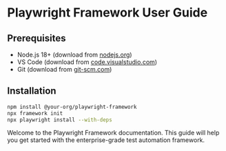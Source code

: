 <!-- Source: /Users/mzahirudeen/playwright-framework/docs/guides/user-guide.md -->

# Playwright Framework User Guide

## Prerequisites

- Node.js 18+ (download from [nodejs.org](https://nodejs.org))
- VS Code (download from [code.visualstudio.com](https://code.visualstudio.com))
- Git (download from [git-scm.com](https://git-scm.com))

## Installation

```bash
npm install @your-org/playwright-framework
npx framework init
npx playwright install --with-deps
```

Welcome to the Playwright Framework documentation. This guide will help you get started with the enterprise-grade test automation framework.